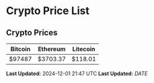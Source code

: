# Crypto Price List

## Crypto Prices
| Bitcoin | Ethereum | Litecoin |
| ------- | -------- | -------- |
| $97487 | $3703.37 | $118.01 |
**Last Updated:** 2024-12-01 21:47 UTC
**Last Updated:** $DATE$
